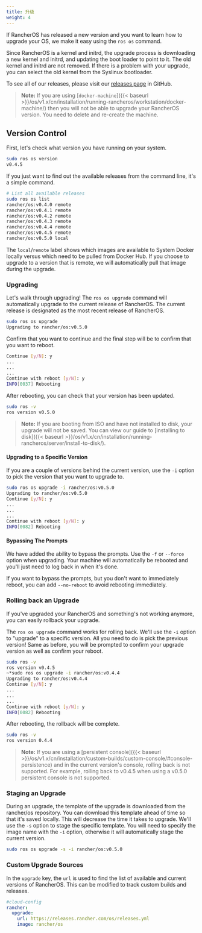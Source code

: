 ```yaml
---
title: 升级
weight: 4
---
```


If RancherOS has released a new version and you want to learn how to upgrade your OS, we make it easy using the `ros os` command.

Since RancherOS is a kernel and initrd, the upgrade process is downloading a new kernel and initrd, and updating the boot loader to point to it. The old kernel and initrd are not removed. If there is a problem with your upgrade, you can select the old kernel from the Syslinux bootloader.

To see all of our releases, please visit our [releases page](https://github.com/rancher/os/releases) in GitHub.

> **Note:** If you are using [`docker-machine`]({{< baseurl >}}/os/v1.x/cn/installation/running-rancheros/workstation/docker-machine/) then you will not be able to upgrade your RancherOS version. You need to delete and re-create the machine.

## Version Control

First, let's check what version you have running on your system.

```bash
sudo ros os version
v0.4.5
```

If you just want to find out the available releases from the command line, it's a simple command.

```bash
# List all available releases
sudo ros os list
rancher/os:v0.4.0 remote
rancher/os:v0.4.1 remote
rancher/os:v0.4.2 remote
rancher/os:v0.4.3 remote
rancher/os:v0.4.4 remote
rancher/os:v0.4.5 remote
rancher/os:v0.5.0 local
```

The `local`/`remote` label shows which images are available to System Docker locally versus which need to be pulled from Docker Hub. If you choose to upgrade to a version that is remote, we will automatically pull that image during the upgrade.

### Upgrading

Let's walk through upgrading! The `ros os upgrade` command will automatically upgrade to the current release of RancherOS. The current release is designated as the most recent release of RancherOS.

```bash
sudo ros os upgrade
Upgrading to rancher/os:v0.5.0
```

Confirm that you want to continue and the final step will be to confirm that you want to reboot.

```bash
Continue [y/N]: y
...
...
...
Continue with reboot [y/N]: y
INFO[0037] Rebooting
```

After rebooting, you can check that your version has been updated.

```bash
sudo ros -v
ros version v0.5.0
```

> **Note:** If you are booting from ISO and have not installed to disk, your upgrade will not be saved. You can view our guide to [installing to disk]({{< baseurl >}}/os/v1.x/cn/installation/running-rancheros/server/install-to-disk/).

#### Upgrading to a Specific Version

If you are a couple of versions behind the current version, use the `-i` option to pick the version that you want to upgrade to.

```bash
sudo ros os upgrade -i rancher/os:v0.5.0
Upgrading to rancher/os:v0.5.0
Continue [y/N]: y
...
...
...
Continue with reboot [y/N]: y
INFO[0082] Rebooting
```

#### Bypassing The Prompts

We have added the ability to bypass the prompts. Use the `-f` or `--force` option when upgrading. Your machine will automatically be rebooted and you'll just need to log back in when it's done.

If you want to bypass the prompts, but you don't want to immediately reboot, you can add `--no-reboot` to avoid rebooting immediately.

### Rolling back an Upgrade

If you've upgraded your RancherOS and something's not working anymore, you can easily rollback your upgrade.

The `ros os upgrade` command works for rolling back. We'll use the `-i` option to "upgrade" to a specific version. All you need to do is pick the previous version! Same as before, you will be prompted to confirm your upgrade version as well as confirm your reboot.

```bash
sudo ros -v
ros version v0.4.5
~*sudo ros os upgrade -i rancher/os:v0.4.4
Upgrading to rancher/os:v0.4.4
Continue [y/N]: y
...
...
...
Continue with reboot [y/N]: y
INFO[0082] Rebooting
```

After rebooting, the rollback will be complete.

```bash
sudo ros -v
ros version 0.4.4
```

> **Note:** If you are using a [persistent console]({{< baseurl >}}/os/v1.x/cn/installation/custom-builds/custom-console/#console-persistence) and in the current version's console, rolling back is not supported. For example, rolling back to v0.4.5 when using a v0.5.0 persistent console is not supported.

### Staging an Upgrade

During an upgrade, the template of the upgrade is downloaded from the rancher/os repository. You can download this template ahead of time so that it's saved locally. This will decrease the time it takes to upgrade. We'll use the `-s` option to stage the specific template. You will need to specify the image name with the `-i` option, otherwise it will automatically stage the current version.

```bash
sudo ros os upgrade -s -i rancher/os:v0.5.0
```

### Custom Upgrade Sources

In the `upgrade` key, the `url` is used to find the list of available and current versions of RancherOS. This can be modified to track custom builds and releases.

```yaml
#cloud-config
rancher:
  upgrade:
    url: https://releases.rancher.com/os/releases.yml
    image: rancher/os
```

